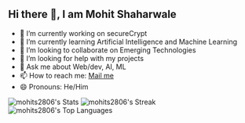## Hi there 👋, I am Mohit Shaharwale
- 🔭 I’m currently working on secureCrypt
- 🌱 I’m currently learning Artificial Intelligence and Machine Learning
- 👯 I’m looking to collaborate on Emerging Technologies
- 🤔 I’m looking for help with my projects
- 💬 Ask me about Web/dev, AI, ML
- 📫 How to reach me: [Mail me](mailto:mohitshaharwale01@gmail.com)
- 😄 Pronouns: He/Him

![mohits2806's Stats](https://github-readme-stats.vercel.app/api?username=mohits2806&theme=vision-friendly-dark&show_icons=true&hide_border=false&count_private=true)
![mohits2806's Streak](https://github-readme-streak-stats.herokuapp.com/?user=mohits2806&theme=vision-friendly-dark&hide_border=false)
![mohits2806's Top Languages](https://github-readme-stats.vercel.app/api/top-langs/?username=mohits2806&theme=vision-friendly-dark&show_icons=true&hide_border=false&layout=compact)
